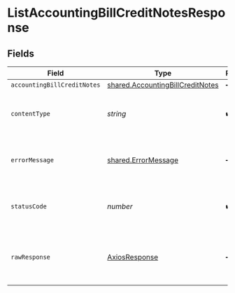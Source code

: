 # ListAccountingBillCreditNotesResponse


## Fields

| Field                                                                                | Type                                                                                 | Required                                                                             | Description                                                                          |
| ------------------------------------------------------------------------------------ | ------------------------------------------------------------------------------------ | ------------------------------------------------------------------------------------ | ------------------------------------------------------------------------------------ |
| `accountingBillCreditNotes`                                                          | [shared.AccountingBillCreditNotes](../../models/shared/accountingbillcreditnotes.md) | :heavy_minus_sign:                                                                   | Success                                                                              |
| `contentType`                                                                        | *string*                                                                             | :heavy_check_mark:                                                                   | HTTP response content type for this operation                                        |
| `errorMessage`                                                                       | [shared.ErrorMessage](../../models/shared/errormessage.md)                           | :heavy_minus_sign:                                                                   | Your `query` parameter was not correctly formed                                      |
| `statusCode`                                                                         | *number*                                                                             | :heavy_check_mark:                                                                   | HTTP response status code for this operation                                         |
| `rawResponse`                                                                        | [AxiosResponse](https://axios-http.com/docs/res_schema)                              | :heavy_minus_sign:                                                                   | Raw HTTP response; suitable for custom response parsing                              |